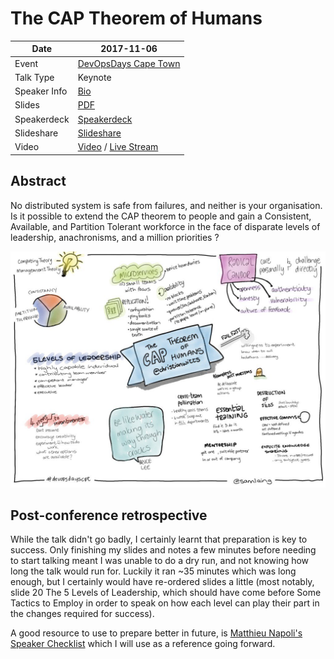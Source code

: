 # The CAP Theorem of Humans

| Date         | 2017-11-06                                                                        |
|--------------|-----------------------------------------------------------------------------------|
| Event        | [DevOpsDays Cape Town](https://www.devopsdays.org/events/2017-cape-town/program/) |
| Talk Type    | Keynote                                                                           |
| Speaker Info | [Bio](https://www.devopsdays.org/events/2017-cape-town/program/christian-witts/)  |
| Slides       | [PDF](The%20CAP%20Theorem%20of%20Humans.pdf)                                      |
| Speakerdeck  | [Speakerdeck](https://speakerdeck.com/christianwitts/the-cap-theorem-of-humans)   |
| Slideshare   | [Slideshare](https://www.slideshare.net/ChristianWitts/the-cap-theorem-of-humans) |
| Video        | [Video](https://youtu.be/7fgOlAnZ0hk) / [Live Stream](https://youtu.be/cAIjLH6MgCY?t=20s) |

## Abstract

No distributed system is safe from failures, and neither is your organisation. Is it possible to extend the CAP theorem to people and gain a Consistent, Available, and Partition Tolerant workforce in the face of disparate levels of leadership, anachronisms, and a million priorities ?

![CAP Theorem of Humans - Picture](The%20CAP%20Theorem%20of%20Humans%20-%20Sam%20Laing.jpg-large "The CAP Theorem of Humans - Drawing by Samantha Laing")

## Post-conference retrospective

While the talk didn't go badly, I certainly learnt that preparation is key to success. Only finishing my slides and notes a few minutes before needing to start talking meant I was unable to do a dry run, and not knowing how long the talk would run for. Luckily it ran ~35 minutes which was long enough, but I certainly would have re-ordered slides a little (most notably, slide 20 The 5 Levels of Leadership, which should have come before Some Tactics to Employ in order to speak on how each level can play their part in the changes required for success).

A good resource to use to prepare better in future, is [Matthieu Napoli's Speaker Checklist](http://mnapoli.fr/speaker-checklist/) which I will use as a reference going forward.

